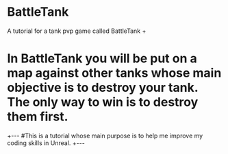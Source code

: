 # BattleTank
A tutorial for a tank pvp game called BattleTank
+
# In BattleTank you will be put on a map against other tanks whose main objective is to destroy your tank. The only way to win is to destroy them first.
+---
#This is a tutorial whose main purpose is to help me improve my coding skills in Unreal.
+---
